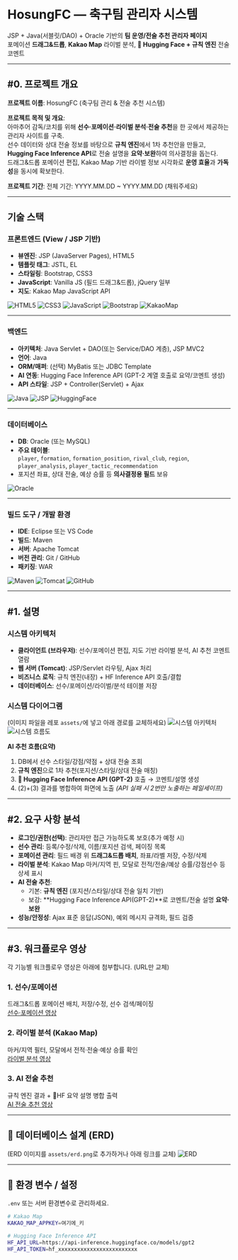 # HosungFC — 축구팀 관리자 시스템
JSP + Java(서블릿/DAO) + Oracle 기반의 **팀 운영/전술 추천 관리자 페이지**  
포메이션 **드래그&드롭**, **Kakao Map** 라이벌 분석, **🤗 Hugging Face + 규칙 엔진** 전술 코멘트

---

## #0. 프로젝트 개요
**프로젝트 이름**: HosungFC (축구팀 관리 & 전술 추천 시스템)

**프로젝트 목적 및 개요**:  
아마추어 감독/코치를 위해 **선수·포메이션·라이벌 분석·전술 추천**을 한 곳에서 제공하는 관리자 사이트를 구축.  
선수 데이터와 상대 전술 정보를 바탕으로 **규칙 엔진**에서 1차 추천안을 만들고, **Hugging Face Inference API**로 전술 설명을 **요약·보완**하여 의사결정을 돕는다.  
드래그&드롭 포메이션 편집, Kakao Map 기반 라이벌 정보 시각화로 **운영 효율**과 **가독성**을 동시에 확보한다.

**프로젝트 기간**: 전체 기간: YYYY.MM.DD ~ YYYY.MM.DD (채워주세요)

---

## 기술 스택

### 프론트엔드 (View / JSP 기반)
- **뷰엔진**: JSP (JavaServer Pages), HTML5  
- **템플릿 태그**: JSTL, EL  
- **스타일링**: Bootstrap, CSS3  
- **JavaScript**: Vanilla JS (필드 드래그&드롭), jQuery 일부  
- **지도**: Kakao Map JavaScript API

![HTML5](https://img.shields.io/badge/HTML5-E34F26?style=for-the-badge&logo=html5&logoColor=white)
![CSS3](https://img.shields.io/badge/CSS3-1572B6?style=for-the-badge&logo=css3&logoColor=white)
![JavaScript](https://img.shields.io/badge/JavaScript-ES6+-F7DF1E?style=for-the-badge&logo=javascript&logoColor=white)
![Bootstrap](https://img.shields.io/badge/Bootstrap-563D7C?style=for-the-badge&logo=bootstrap&logoColor=white)
![KakaoMap](https://img.shields.io/badge/Kakao%20Map-API-FFCD00?style=for-the-badge)

---

### 백엔드
- **아키텍처**: Java Servlet + DAO(또는 Service/DAO 계층), JSP MVC2  
- **언어**: Java  
- **ORM/매퍼**: (선택) MyBatis 또는 JDBC Template  
- **AI 연동**: Hugging Face Inference API (GPT-2 계열 호출로 요약/코멘트 생성)  
- **API 스타일**: JSP + Controller(Servlet) + Ajax

![Java](https://img.shields.io/badge/Java-007396?style=for-the-badge&logo=java&logoColor=white)
![JSP](https://img.shields.io/badge/JSP-MVC2-2D4470?style=for-the-badge)
![HuggingFace](https://img.shields.io/badge/Hugging%20Face-Inference%20API-FFCC4D?style=for-the-badge)

---

### 데이터베이스
- **DB**: Oracle (또는 MySQL)  
- **주요 테이블**:  
  `player`, `formation`, `formation_position`, `rival_club`, `region`, `player_analysis`, `player_tactic_recommendation`  
- 포지션 좌표, 상대 전술, 예상 승률 등 **의사결정용 필드** 보유

![Oracle](https://img.shields.io/badge/Oracle_DB-F80000?style=for-the-badge&logo=oracle&logoColor=white)

---

### 빌드 도구 / 개발 환경
- **IDE**: Eclipse 또는 VS Code  
- **빌드**: Maven  
- **서버**: Apache Tomcat  
- **버전 관리**: Git / GitHub  
- **패키징**: WAR

![Maven](https://img.shields.io/badge/Maven-C71A36?style=for-the-badge&logo=apachemaven&logoColor=white)
![Tomcat](https://img.shields.io/badge/Apache_Tomcat-F8DC75?style=for-the-badge&logo=apachetomcat&logoColor=black)
![GitHub](https://img.shields.io/badge/GitHub-181717?style=for-the-badge&logo=github&logoColor=white)

---

## #1. 설명

### 시스템 아키텍처
- **클라이언트 (브라우저)**: 선수/포메이션 편집, 지도 기반 라이벌 분석, AI 추천 코멘트 열람  
- **웹 서버 (Tomcat)**: JSP/Servlet 라우팅, Ajax 처리  
- **비즈니스 로직**: 규칙 엔진(내장) + HF Inference API 호출/결합  
- **데이터베이스**: 선수/포메이션/라이벌/분석 테이블 저장

### 시스템 다이어그램
(이미지 파일을 레포 `assets/`에 넣고 아래 경로를 교체하세요)
![시스템 아키텍처](assets/architecture.png)
![시스템 흐름도](assets/sequence.png)

**AI 추천 흐름(요약)**  
1) DB에서 선수 스타일/강점/약점 + 상대 전술 조회  
2) **규칙 엔진**으로 1차 추천(포지션/스타일/상대 전술 매칭)  
3) **🤗 Hugging Face Inference API (GPT-2)** 호출 → 코멘트/설명 생성  
4) (2)+(3) 결과를 병합하여 화면에 노출 *(API 실패 시 2번만 노출하는 페일세이프)*

---

## #2. 요구 사항 분석
- **로그인/권한(선택)**: 관리자만 접근 가능하도록 보호(추가 예정 시)  
- **선수 관리**: 등록/수정/삭제, 이름/포지션 검색, 페이징 목록  
- **포메이션 관리**: 필드 배경 위 **드래그&드롭 배치**, 좌표/라벨 저장, 수정/삭제  
- **라이벌 분석**: Kakao Map 마커/지역 핀, 모달로 전적/전술/예상 승률/강점선수 등 상세 표시  
- **AI 전술 추천**:  
  - 기본: **규칙 엔진** (포지션/스타일/상대 전술 일치 기반)  
  - 보강: **Hugging Face Inference API(GPT-2)**로 코멘트/전술 설명 **요약·보완**  
- **성능/안정성**: Ajax 표준 응답(JSON), 예외 메시지 규격화, 필드 검증

---

## #3. 워크플로우 영상
각 기능별 워크플로우 영상은 아래에 첨부합니다. (URL만 교체)

### 1. 선수/포메이션
드래그&드롭 포메이션 배치, 저장/수정, 선수 검색/페이징  
<a href="영상_URL_여기에">선수·포메이션 영상</a>

### 2. 라이벌 분석 (Kakao Map)
마커/지역 필터, 모달에서 전적·전술·예상 승률 확인  
<a href="영상_URL_여기에">라이벌 분석 영상</a>

### 3. AI 전술 추천
규칙 엔진 결과 + 🤗HF 요약 설명 병합 출력  
<a href="영상_URL_여기에">AI 전술 추천 영상</a>

---

## 📄 데이터베이스 설계 (ERD)
(ERD 이미지를 `assets/erd.png`로 추가하거나 아래 링크를 교체)
![ERD](assets/erd.png)

---

## 🔌 환경 변수 / 설정
`.env` 또는 서버 환경변수로 관리하세요.

```bash
# Kakao Map
KAKAO_MAP_APPKEY=여기에_키

# Hugging Face Inference API
HF_API_URL=https://api-inference.huggingface.co/models/gpt2
HF_API_TOKEN=hf_xxxxxxxxxxxxxxxxxxxxxxxxx
